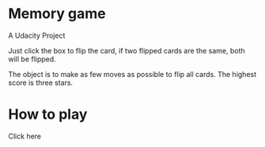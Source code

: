 
# Memory game
A Udacity Project

Just click the box to flip the card, if two flipped cards are the same, both will be flipped.

The object is to make as few moves as possible to flip all cards.  The highest score is three stars.

# How to play
Click here

